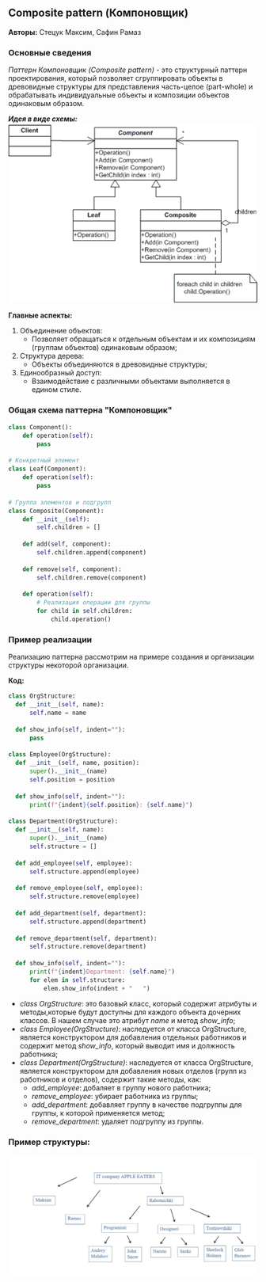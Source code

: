 ## Composite pattern (Компоновщик)  
__Авторы:__ Стецук Максим, Сафин Рамаз  

### Основные сведения
*Паттерн Компоновщик (Composite pattern)* - это структурный паттерн проектирования, который позволяет сгруппировать объекты в древовидные структуры для представления часть-целое (part-whole) и обрабатывать индивидуальные объекты и композиции объектов одинаковым образом.

__*Идея в виде схемы:*__  
![Основная идея](scheme.png)

__Главные аспекты:__
1. Объединение объектов:
    - Позволяет обращаться к отдельным объектам и их композициям (группам объектов) одинаковым образом;
2. Структура дерева:
    - Объекты объединяются в древовидные структуры;
3. Единообразный доступ:
    - Взаимодействие с различными объектами выполняется в едином стиле.

### Общая схема паттерна "Компоновщик"  
``` Python
class Component():
    def operation(self):
        pass

# Конкретный элемент
class Leaf(Component):
    def operation(self):
        pass

# Группа элементов и подгрупп
class Composite(Component):
    def __init__(self):
        self.children = []

    def add(self, component):
        self.children.append(component)

    def remove(self, component):
        self.children.remove(component)

    def operation(self):
        # Реализация операции для группы
        for child in self.children:
            child.operation()
```

### Пример реализации
Реализацию паттерна рассмотрим на примере создания и организации структуры некоторой организации.

__Код:__  
``` Python
class OrgStructure:
  def __init__(self, name):
      self.name = name

  def show_info(self, indent=""):
      pass

class Employee(OrgStructure):
  def __init__(self, name, position):
      super().__init__(name)
      self.position = position

  def show_info(self, indent=""):
      print(f"{indent}{self.position}: {self.name}")

class Department(OrgStructure):
  def __init__(self, name):
      super().__init__(name)
      self.structure = []

  def add_employee(self, employee):
      self.structure.append(employee)

  def remove_employee(self, employee):
      self.structure.remove(employee)

  def add_department(self, department):
      self.structure.append(department)

  def remove_department(self, department):
      self.structure.remove(department)

  def show_info(self, indent=""):
      print(f"{indent}Department: {self.name}")
      for elem in self.structure:
          elem.show_info(indent + "   ")
```

- *class OrgStructure*: это базовый класс, который содержит атрибуты и методы,которые будут доступны для каждого объекта дочерних классов. В нашем случае это атрибут _name_ и метод _show_info_;
- *class Employee(OrgStructure)*: наследуется от класса OrgStructure, является конструктором для добавления отдельных работников и содержит метод _show_info_, который выводит имя и должность работника;
- *class Department(OrgStructure)*: наследуется от класса OrgStructure, является конструктором для добавления новых отделов (групп из работников и отделов), содержит такие методы, как:
  - *add_employee*: добаляет в группу нового работника;
  - *remove_employee*: убирает работника из группы;
  - *add_department*: добавляет группу в качестве подгруппы для группы, к которой применяется метод;
  - *remove_department*: удаляет подгруппу из группы.

### Пример структуры:
![ALL.text](EXAMPLE.jpg)